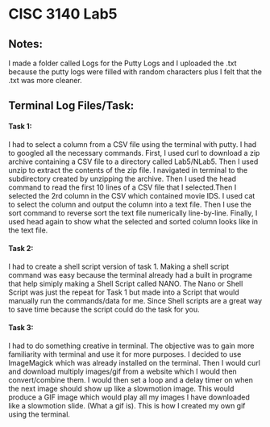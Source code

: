 # CISC 3140 Lab5

## Notes: 
I made a folder called Logs for the Putty Logs and I uploaded the .txt because the putty logs were filled with random characters plus I felt that the .txt was more cleaner.

## Terminal Log Files/Task:

#### Task 1:
I had to select a column from a CSV file using the terminal with putty. I had to googled all the necessary commands. First, I used curl to download a zip archive 
containing a CSV file to a directory called Lab5/NLab5. Then I used unzip to extract the contents of the zip file. I navigated in terminal to the subdirectory created 
by unzipping the archive. Then I used the head command to read the first 10 lines of a CSV file that I selected.Then I selected the 2rd column in the CSV which contained 
movie IDS. I used cat to select the column and output the column into a text file. Then I use the sort command to reverse sort the text file numerically line-by-line. Finally, 
I used head again to show what the selected and sorted column looks like in the text file.

#### Task 2:
I had to create a shell script version of task 1. Making a shell script command was easy because the terminal already had a built in programe that help simiply making
a Shell Script called NANO. The Nano or Shell Script was just the repeat for Task 1 but made into a Script that would manually run the commands/data for me. Since Shell scripts 
are a great way to save time because the script could do the task for you. 

#### Task 3:
I had to do something creative in terminal. The objective was to gain more familiarity with terminal and use it for more purposes. I decided to use 
ImageMagick which was already installed on the terminal. Then I would curl and download multiply images/gif from a website which I would then convert/combine them.
I would then set a loop and a delay timer on when the next image should show up like a slowmotion image. This would produce a GIF image which would play all my images I have
downloaded like a slowmotion slide. (What a gif is). This is how I created my own gif using the terminal. 



